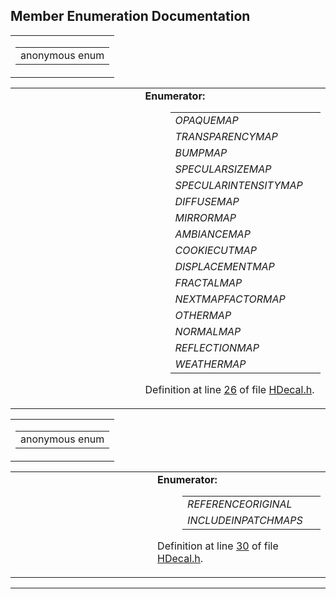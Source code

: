 ## Member Enumeration Documentation

<span id="dca29a1140aadadfd92b34a02fa516ef" class="anchor"></span>

<table class="mdTable" data-cellpadding="2" data-cellspacing="0">
<colgroup>
<col style="width: 100%" />
</colgroup>
<tbody>
<tr>
<td class="mdRow"><table data-cellpadding="0" data-cellspacing="0" data-border="0">
<tbody>
<tr>
<td class="md" data-nowrap="" data-valign="top">anonymous enum</td>
</tr>
</tbody>
</table></td>
</tr>
</tbody>
</table>

<table data-cellspacing="5" data-cellpadding="0" data-border="0">
<colgroup>
<col style="width: 50%" />
<col style="width: 50%" />
</colgroup>
<tbody>
<tr>
<td> </td>
<td><dl>
<dt><strong>Enumerator:</strong></dt>
<dd>
<table data-border="0" data-cellspacing="2" data-cellpadding="0">
<tbody>
<tr>
<td data-valign="top"><em><span id="dca29a1140aadadfd92b34a02fa516ef118ffb3b79a57f771bdc349629637cd0" class="anchor"></span>OPAQUEMAP</em> </td>
<td></td>
</tr>
<tr>
<td data-valign="top"><em><span id="dca29a1140aadadfd92b34a02fa516ef30058bb40a02f493eb7226490b5c9033" class="anchor"></span>TRANSPARENCYMAP</em> </td>
<td></td>
</tr>
<tr>
<td data-valign="top"><em><span id="dca29a1140aadadfd92b34a02fa516ef8596d9ab1eb8701a578ab2a802d1c659" class="anchor"></span>BUMPMAP</em> </td>
<td></td>
</tr>
<tr>
<td data-valign="top"><em><span id="dca29a1140aadadfd92b34a02fa516efbf1640edd4c8833729c1f91ed4c2cd07" class="anchor"></span>SPECULARSIZEMAP</em> </td>
<td></td>
</tr>
<tr>
<td data-valign="top"><em><span id="dca29a1140aadadfd92b34a02fa516ef9cb41a98439a1d606679d74325596ad7" class="anchor"></span>SPECULARINTENSITYMAP</em> </td>
<td></td>
</tr>
<tr>
<td data-valign="top"><em><span id="dca29a1140aadadfd92b34a02fa516ef07923aa3cbb7e35db841f0bd0f5ff1b4" class="anchor"></span>DIFFUSEMAP</em> </td>
<td></td>
</tr>
<tr>
<td data-valign="top"><em><span id="dca29a1140aadadfd92b34a02fa516ef31cc53854474781115e4154d5d9528a0" class="anchor"></span>MIRRORMAP</em> </td>
<td></td>
</tr>
<tr>
<td data-valign="top"><em><span id="dca29a1140aadadfd92b34a02fa516ef8b4267ddf1bbe44640df2b1b22172349" class="anchor"></span>AMBIANCEMAP</em> </td>
<td></td>
</tr>
<tr>
<td data-valign="top"><em><span id="dca29a1140aadadfd92b34a02fa516efde0be64020a00dcc980192c37345b76c" class="anchor"></span>COOKIECUTMAP</em> </td>
<td></td>
</tr>
<tr>
<td data-valign="top"><em><span id="dca29a1140aadadfd92b34a02fa516efd1812210c91a2902a6db9a4b327b700a" class="anchor"></span>DISPLACEMENTMAP</em> </td>
<td></td>
</tr>
<tr>
<td data-valign="top"><em><span id="dca29a1140aadadfd92b34a02fa516ef5489fa96a5731b139dad6aadb2f27944" class="anchor"></span>FRACTALMAP</em> </td>
<td></td>
</tr>
<tr>
<td data-valign="top"><em><span id="dca29a1140aadadfd92b34a02fa516ef0deaa599f106e237adc71e6efab50b47" class="anchor"></span>NEXTMAPFACTORMAP</em> </td>
<td></td>
</tr>
<tr>
<td data-valign="top"><em><span id="dca29a1140aadadfd92b34a02fa516ef486cca3be8c4485744b882670d0191e1" class="anchor"></span>OTHERMAP</em> </td>
<td></td>
</tr>
<tr>
<td data-valign="top"><em><span id="dca29a1140aadadfd92b34a02fa516ef3bc7c53890f15cfc66994f0ac00de9b9" class="anchor"></span>NORMALMAP</em> </td>
<td></td>
</tr>
<tr>
<td data-valign="top"><em><span id="dca29a1140aadadfd92b34a02fa516ef8ae7446bbe58c8f7784b0ac5e805e773" class="anchor"></span>REFLECTIONMAP</em> </td>
<td></td>
</tr>
<tr>
<td data-valign="top"><em><span id="dca29a1140aadadfd92b34a02fa516ef50ea1e7ae5981a2141fafb1d592de4bc" class="anchor"></span>WEATHERMAP</em> </td>
<td></td>
</tr>
</tbody>
</table>
</dd>
</dl>
<p>Definition at line <a href="HDecal_8h-source.md#l00026" class="el">26</a> of file <a href="HDecal_8h-source.md" class="el">HDecal.h</a>.</p></td>
</tr>
</tbody>
</table>

<span id="68986ab776eb5d6b5a809a1c005a7300" class="anchor"></span>

<table class="mdTable" data-cellpadding="2" data-cellspacing="0">
<colgroup>
<col style="width: 100%" />
</colgroup>
<tbody>
<tr>
<td class="mdRow"><table data-cellpadding="0" data-cellspacing="0" data-border="0">
<tbody>
<tr>
<td class="md" data-nowrap="" data-valign="top">anonymous enum</td>
</tr>
</tbody>
</table></td>
</tr>
</tbody>
</table>

<table data-cellspacing="5" data-cellpadding="0" data-border="0">
<colgroup>
<col style="width: 50%" />
<col style="width: 50%" />
</colgroup>
<tbody>
<tr>
<td> </td>
<td><dl>
<dt><strong>Enumerator:</strong></dt>
<dd>
<table data-border="0" data-cellspacing="2" data-cellpadding="0">
<tbody>
<tr>
<td data-valign="top"><em><span id="68986ab776eb5d6b5a809a1c005a73003f19944a26c2a75d8260846e89844af4" class="anchor"></span>REFERENCEORIGINAL</em> </td>
<td></td>
</tr>
<tr>
<td data-valign="top"><em><span id="68986ab776eb5d6b5a809a1c005a7300a202ff32bf6894b4417eb8c39d8e1b7d" class="anchor"></span>INCLUDEINPATCHMAPS</em> </td>
<td></td>
</tr>
</tbody>
</table>
</dd>
</dl>
<p>Definition at line <a href="HDecal_8h-source.md#l00030" class="el">30</a> of file <a href="HDecal_8h-source.md" class="el">HDecal.h</a>.</p></td>
</tr>
</tbody>
</table>

------------------------------------------------------------------------

